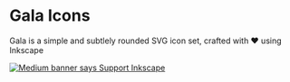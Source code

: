 <h1>Gala Icons</h1>

<p>Gala is a simple and subtlely rounded SVG icon set, crafted with ♥ using Inkscape

<a href="https://inkscape.org/support-us/donate/"><img title="Support the Inkscape Project and Donate" src="https://media.inkscape.org/media/cms_page_media/608/donate-button-180.png" alt="Medium banner says Support Inkscape" /></a>

